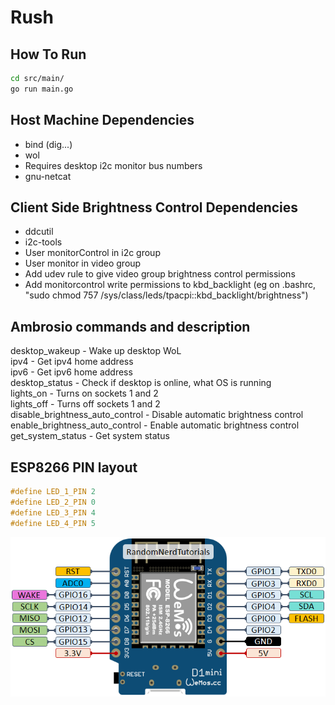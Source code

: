 # Rush

## How To Run
```sh
cd src/main/  
go run main.go 
```

## Host Machine Dependencies
- bind (dig...) 
- wol  
- Requires  desktop i2c monitor bus numbers  
- gnu-netcat

## Client Side Brightness Control Dependencies  
- ddcutil  
- i2c-tools  
- User monitorControl in i2c group  
- User monitor in video group
- Add udev rule to give video group brightness control permissions
- Add monitorcontrol write permissions to kbd_backlight (eg on .bashrc, "sudo chmod 757 /sys/class/leds/tpacpi\:\:kbd_backlight/brightness")

## Ambrosio commands and description  
desktop_wakeup - Wake up desktop WoL  
ipv4 - Get ipv4 home address  
ipv6 - Get ipv6 home address  
desktop_status - Check if desktop is online, what OS is running  
lights_on - Turns on sockets 1 and 2  
lights_off - Turns off sockets 1 and 2  
disable_brightness_auto_control - Disable automatic brightness control  
enable_brightness_auto_control - Enable automatic brightness control  
get_system_status - Get system status

## ESP8266 PIN layout
```c
#define LED_1_PIN 2
#define LED_2_PIN 0
#define LED_3_PIN 4
#define LED_4_PIN 5
```
![Alt text](image.png)
